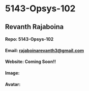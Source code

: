 # 5143-Opsys-102
## Revanth Rajaboina
#### Repo: 5143-Opsys-102
#### Email: rajaboinarevanth3@gmail.com
#### Website: Coming Soon!!
#### Image:

#### Avatar:
